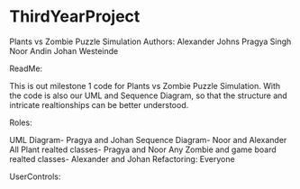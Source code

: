 # ThirdYearProject

Plants vs Zombie Puzzle Simulation 
Authors: 
Alexander Johns 
Pragya Singh 
Noor Andin 
Johan Westeinde

ReadMe: 

This is out milestone 1 code for Plants vs Zombie Puzzle Simulation. With the code is also our UML and Sequence Diagram, so that the structure and intricate realtionships can be better understood. 

Roles: 

UML Diagram- Pragya and Johan 
Sequence Diagram- Noor and Alexander 
All Plant realted classes- Pragya and Noor 
Any Zombie and game board realted classes- Alexander and Johan
Refactoring: Everyone

UserControls:

